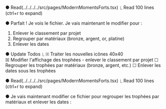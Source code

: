 ● Read(../../../../src/pages/ModernMomentsForts.tsx)
  ⎿  Read 100 lines (ctrl+r to expand)

● Parfait ! Je vois le fichier. Je vais maintenant le modifier pour :
  1. Enlever le classement par projet
  2. Regrouper par matériaux (bronze, argent, or, platine)
  3. Enlever les dates

● Update Todos
  ⎿  ☒ Traiter les nouvelles icônes 40x40                                  
     ☒ Modifier l'affichage des trophées - enlever le classement par projet
     ☐ Regrouper les trophées par matériaux (bronze, argent, etc.)
     ☐ Enlever les dates sous les trophées

● Read(../../../../src/pages/ModernMomentsForts.tsx)
  ⎿  Read 100 lines (ctrl+r to expand)

● Je vais maintenant modifier ce fichier pour regrouper les trophées par matériaux et enlever les dates :
